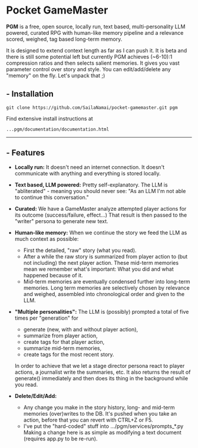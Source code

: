 # Pocket GameMaster

**PGM** is a free, open source, locally run, text based, multi-personality LLM powered, curated RPG with human-like memory pipeline and a relevance scored, weighed, tag based long-term memory.

It is designed to extend context length as far as I can push it. It is beta and there is still some potential left but currently PGM achieves (~6-10):1 compression ratios and then selects salient memories.
It gives you vast parameter control over story and style. You can edit/add/delete any "memory" on the fly.
Let's unpack that ;)

## - Installation
```console
git clone https://github.com/SailaNamai/pocket-gamemaster.git pgm
```
Find extensive install instructions at
```console
...pgm/documentation/documentation.html
```
---
## - Features
- **Locally run:**
It doesn't need an internet connection. It doesn't communicate with anything and everything is stored locally.

- **Text based, LLM powered:**
Pretty self-explanatory. The LLM is "abliterated" - meaning you should never see:
"As an LLM I'm not able to continue this conversation."

- **Curated:**
We have a GameMaster analyze attempted player actions for its outcome (success/failure, effect...)
That result is then passed to the "writer" persona to generate new text.

- **Human-like memory:**
When we continue the story we feed the LLM as much context as possible:
  - First the detailed, "raw" story (what you read).
  - After a while the raw story is summarized from player action to (but not including) the next player action.
  These mid-term memories mean we remember what's important: What you did and what happened because of it.
  - Mid-term memories are eventually condensed further into long-term memories.
  Long term memories are selectively chosen by relevance and weighed, assembled into chronological order and given to the LLM.

- **"Multiple personalities":**
The LLM is (possibly) prompted a total of five times per "generation" for
  - generate (new, with and without player action),
  - summarize from player action,
  - create tags for that player action,
  - summarize mid-term memories,
  - create tags for the most recent story.
  
  In order to achieve that we let a stage director persona react to player actions, a journalist write the summaries, etc.
  It also returns the result of generate() immediately and then does its thing in the background while you read.
- **Delete/Edit/Add:**
  - Any change you make in the story history, long- and mid-term memories (over)writes to the DB.
  It's pushed when you take an action, before that you can revert with CTRL+Z or F5.
  - I've put the "hard-coded" stuff into .../pgm/services/prompts_*.py
  Making a change here is as simple as modifying a text document (requires app.py to be re-run).

